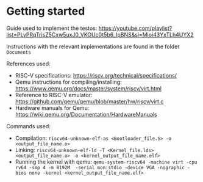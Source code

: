 # Getting started 

Guide used to implement the testos: https://youtube.com/playlist?list=PLvPRqTrisZ5Cxw5uxJ0_VKOUc0t5b6_IpBNS&si=Mioi43YxTLh4UYX2


Instructions with the relevant implementations are found in the folder `Documents`

References used: 
-   RISC-V specifications: https://riscv.org/technical/specifications/
-   Qemu instructions for compiling/installing: https://www.qemu.org/docs/master/system/riscv/virt.html
-   Reference to RISC-V emulator: https://github.com/qemu/qemu/blob/master/hw/riscv/virt.c
-   Hardware manuals for Qemu: https://wiki.qemu.org/Documentation/HardwareManuals 

Commands used:
-   Compilation: `riscv64-unknown-elf-as <Bootloader_file.S> -o <output_file_name.o>`
-   Linking: `riscv64-unknown-elf-ld -T <Kernel_file.lds> <output_file_name.o> -o <kernel_output_file_name.elf>`
-   Running the kernel with qemu: `qemu-system-riscv64 -machine virt -cpu rv64 -smp 4 -m 8192M  -serial mon:stdio -device VGA -nographic -bios none -kernel <kernel_output_file_name.elf>`

